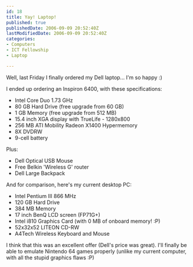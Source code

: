 ```yaml
---
id: 18
title: Yay! Laptop!
published: true
publishedDate: 2006-09-09 20:52:40Z
lastModifiedDate: 2006-09-09 20:52:40Z
categories:
- Computers
- ICT Fellowship
- Laptop

---
```


Well, last Friday I finally ordered my Dell laptop... I'm so happy :)

I ended up ordering an Inspiron 6400, with these specifications:

* Intel Core Duo 1.73 GHz
* 80 GB Hard Drive (free upgrade from 60 GB)
* 1 GB Memory (free upgrade from 512 MB)
* 15.4 inch XGA display with TrueLife - 1280x800
* 256 MB ATI Mobility Radeon X1400 Hypermemory
* 8X DVDRW
* 9-cell battery  

Plus:
* Dell Optical USB Mouse
* Free Belkin 'Wireless G' router
* Dell Large Backpack

And for comparison, here's my current desktop PC:

* Intel Pentium III 866 MHz
* 120 GB Hard Drive
* 384 MB Memory
* 17 inch BenQ LCD screen (FP71G+)
* Intel i810 Graphics Card (with 0 MB of onboard memory! :P)
* 52x32x52 LITEON CD-RW
* A4Tech Wireless Keyboard and Mouse

I think that this was an excellent offer (Dell's price was great). I'll finally be able to emulate Nintendo 64 games properly (unlike my current computer, with all the stupid graphics flaws :P)

